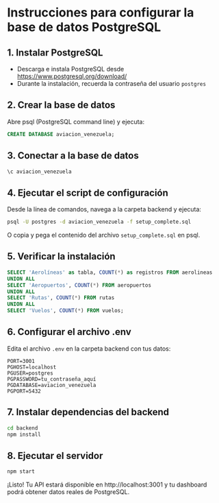 # Instrucciones para configurar la base de datos PostgreSQL

## 1. Instalar PostgreSQL
- Descarga e instala PostgreSQL desde https://www.postgresql.org/download/
- Durante la instalación, recuerda la contraseña del usuario `postgres`

## 2. Crear la base de datos
Abre psql (PostgreSQL command line) y ejecuta:
```sql
CREATE DATABASE aviacion_venezuela;
```

## 3. Conectar a la base de datos
```sql
\c aviacion_venezuela
```

## 4. Ejecutar el script de configuración
Desde la línea de comandos, navega a la carpeta backend y ejecuta:
```bash
psql -U postgres -d aviacion_venezuela -f setup_complete.sql
```

O copia y pega el contenido del archivo `setup_complete.sql` en psql.

## 5. Verificar la instalación
```sql
SELECT 'Aerolíneas' as tabla, COUNT(*) as registros FROM aerolineas
UNION ALL
SELECT 'Aeropuertos', COUNT(*) FROM aeropuertos
UNION ALL
SELECT 'Rutas', COUNT(*) FROM rutas
UNION ALL
SELECT 'Vuelos', COUNT(*) FROM vuelos;
```

## 6. Configurar el archivo .env
Edita el archivo `.env` en la carpeta backend con tus datos:
```
PORT=3001
PGHOST=localhost
PGUSER=postgres
PGPASSWORD=tu_contraseña_aquí
PGDATABASE=aviacion_venezuela
PGPORT=5432
```

## 7. Instalar dependencias del backend
```bash
cd backend
npm install
```

## 8. Ejecutar el servidor
```bash
npm start
```

¡Listo! Tu API estará disponible en http://localhost:3001 y tu dashboard podrá obtener datos reales de PostgreSQL.
